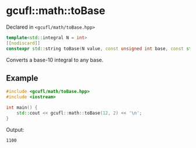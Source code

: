 # gcufl::math::toBase
Declared in `<gcufl/math/toBase.hpp>`
```cpp
template<std::integral N = int>
[[nodiscard]]
constexpr std::string toBase(N value, const unsigned int base, const std::string_view digits = "0123456789abcdefghijklmnopqrstuvwxyz") noexcept;
```
Converts a base-10 integral to any base.
## Example
```cpp
#include <gcufl/math/toBase.hpp>
#include <iostream>

int main() {
	std::cout << gcufl::math::toBase(12, 2) << '\n';
}
```
Output:
```
1100
```
